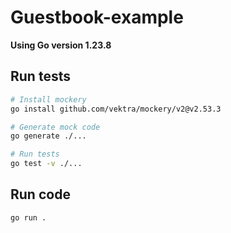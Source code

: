 # Guestbook-example

**Using Go version 1.23.8**

## Run tests

```bash
# Install mockery
go install github.com/vektra/mockery/v2@v2.53.3

# Generate mock code
go generate ./...

# Run tests
go test -v ./...
```

## Run code

```bash
go run .
```
